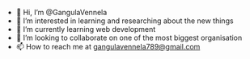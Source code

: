 - 👋 Hi, I’m @GangulaVennela
- 👀 I’m interested in learning and researching about the new things
- 🌱 I’m currently learning web development
- 💞️ I’m looking to collaborate on one of the most biggest organisation
- 📫 How to reach me at gangulavennela789@gmail.com

<!---
GangulaVennela789/GangulaVennela789 is a ✨ special ✨ repository because its `README.md` (this file) appears on your GitHub profile.
You can click the Preview link to take a look at your changes.
--->
